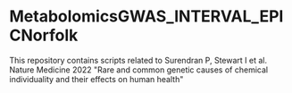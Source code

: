 # MetabolomicsGWAS_INTERVAL_EPICNorfolk
This repository contains scripts related to Surendran P, Stewart I et al. Nature Medicine 2022 "Rare and common genetic causes of chemical individuality and their effects on human health"
